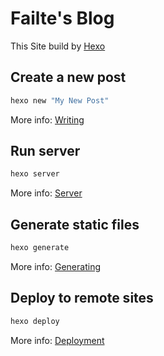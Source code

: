 # Failte's Blog

This Site build by [Hexo](https://hexo.io/)

## Create a new post

``` bash
hexo new "My New Post"
```

More info: [Writing](https://hexo.io/docs/writing.html)

## Run server

``` bash
hexo server
```

More info: [Server](https://hexo.io/docs/server.html)

## Generate static files

``` bash
hexo generate
```

More info: [Generating](https://hexo.io/docs/generating.html)

## Deploy to remote sites

``` bash
hexo deploy
```

More info: [Deployment](https://hexo.io/docs/one-command-deployment.html)
